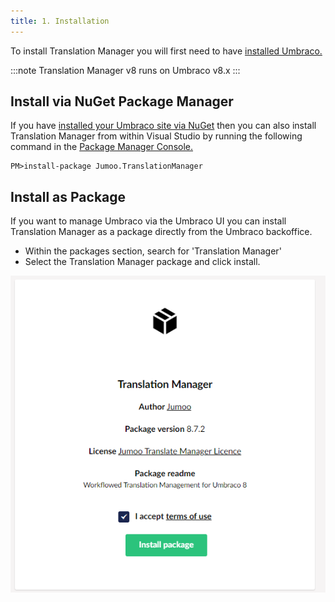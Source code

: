 ```yaml
---
title: 1. Installation
---
```


To install Translation Manager you will first need to have [installed Umbraco.](https://our.umbraco.com/documentation/Fundamentals/Setup/Install/)

:::note
Translation Manager v8 runs on Umbraco v8.x
::: 

## Install via NuGet Package Manager 
If you have [installed your Umbraco site via NuGet](https://our.umbraco.com/documentation/Fundamentals/Setup/Install/install-umbraco-with-nuget) then you can also install Translation Manager from within Visual Studio by running the following command in the [Package Manager Console.](https://docs.microsoft.com/en-us/nuget/consume-packages/install-use-packages-powershell)

```cli
PM>install-package Jumoo.TranslationManager 
```

## Install as Package 
If you want to manage Umbraco via the Umbraco UI you can install Translation Manager as a package directly from the Umbraco backoffice. 

- Within the packages section, search for 'Translation Manager' 
- Select the Translation Manager package and click install.

![Package installation screen](package-install.png)
 

